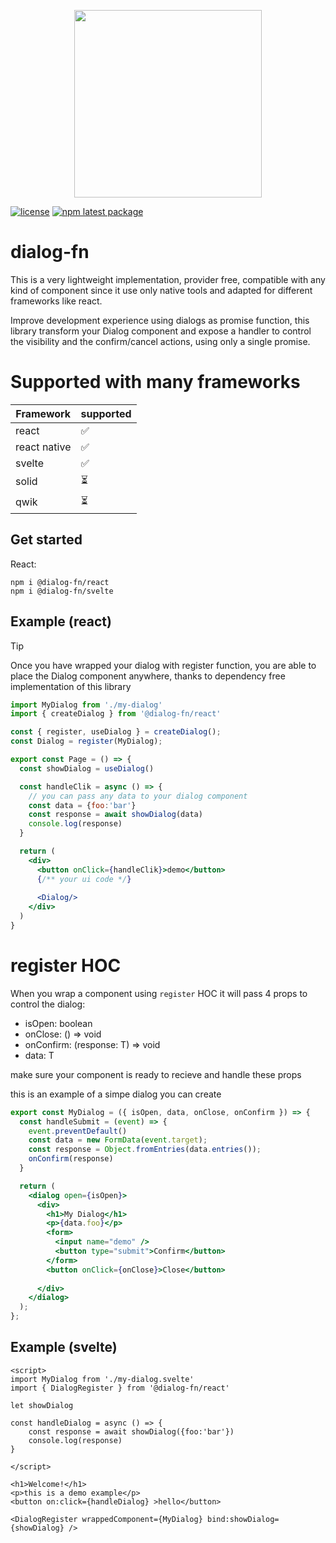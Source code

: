 <p align="center">
<img src="https://github.com/dialog-fn/dialog-fn/assets/36113236/2d08f4d0-09fb-4e06-8508-2076738385c3" width="300" height="300"> 
</p>

[![license](https://img.shields.io/badge/license-MIT-blue.svg)](https://github.com/mui/material-ui/blob/HEAD/LICENSE)
[![npm latest package](https://img.shields.io/npm/v/@dialog-fn/react/latest.svg)](https://www.npmjs.com/package/@dialog-fn/react)

# dialog-fn

This is a very lightweight implementation, provider free, compatible with any kind of component since it use only native tools and adapted for different frameworks like react.

Improve development experience using dialogs as promise function, this library transform your Dialog component and expose a handler to control the visibility and the confirm/cancel actions, using only a single promise.

# Supported with many frameworks

| Framework  | supported |
| ------------- | ------------- |
| react  | ✅ |
| react native | ✅  |
| svelte | ✅ |
| solid | ⏳ | 
| qwik | ⏳ | 

## Get started

React:

```
npm i @dialog-fn/react
npm i @dialog-fn/svelte
```


## Example (react)


> [!TIP]
> Once you have wrapped your dialog with register function, you are able to place the Dialog component anywhere, thanks to dependency free implementation of this library

```jsx
import MyDialog from './my-dialog'
import { createDialog } from '@dialog-fn/react'

const { register, useDialog } = createDialog();
const Dialog = register(MyDialog);

export const Page = () => {
  const showDialog = useDialog()

  const handleClik = async () => {
    // you can pass any data to your dialog component
    const data = {foo:'bar'}
    const response = await showDialog(data)
    console.log(response)
  }

  return (
    <div>
      <button onClick={handleClik}>demo</button>
      {/** your ui code */}
    
      <Dialog/>
    </div>
  )
}
```

# register HOC

When you wrap a component using `register` HOC it will pass 4 props to control the dialog:

- isOpen: boolean
- onClose: () => void
- onConfirm: (response: T) => void
- data: T

make sure your component is ready to recieve and handle these props

this is an example of a simpe dialog you can create

```jsx
export const MyDialog = ({ isOpen, data, onClose, onConfirm }) => {
  const handleSubmit = (event) => {
    event.preventDefault()
    const data = new FormData(event.target);
    const response = Object.fromEntries(data.entries());
    onConfirm(response)
  }

  return (
    <dialog open={isOpen}>
      <div>
        <h1>My Dialog</h1>
        <p>{data.foo}</p>
        <form>
          <input name="demo" />
          <button type="submit">Confirm</button>
        </form>
        <button onClick={onClose}>Close</button>
       
      </div>
    </dialog>
  );
};

```

## Example (svelte)

```svelte
<script>
import MyDialog from './my-dialog.svelte'
import { DialogRegister } from '@dialog-fn/react'

let showDialog

const handleDialog = async () => {
    const response = await showDialog({foo:'bar'})
    console.log(response)
}

</script>

<h1>Welcome!</h1>
<p>this is a demo example</p>
<button on:click={handleDialog} >hello</button>

<DialogRegister wrappedComponent={MyDialog} bind:showDialog={showDialog} />
```

